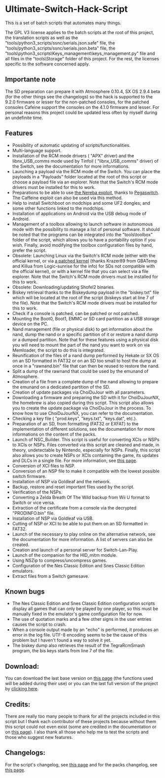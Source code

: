 # Ultimate-Switch-Hack-Script

This is a set of batch scripts that automates many things.

The GPL V3 license applies to the batch scripts at the root of this project, the translation scripts as well as the "tools/python3_scripts/ssnc/serials.json.safe" file, the "tools/python3_scripts/ssnc/serials.json.beta" file, the "tools\python3_scripts\Keys_management\keys_management.py" file and all files in the "tools\Storage" folder of this project. For the rest, the licenses specific to the software concerned apply.

## Importante note

The SD preparation can prepare it with  Atmosphere 0.10.4, SX OS 2.9.4 beta (for the other things see the changelogs) so the  hack is supported to the 9.2.0 firmware or lesser for the non-patched consoles, for the patched consoles Cafeine support the consoles on the 4.1.0 firmware and lesser. For personal reasons this project could  be updated less often by myself during an undefinite time.

## Features

<ul>
<li>Possibility of automatic updating of scripts/functionalities.</li>
<li>Multi-language support.</li>
<li>Installation of the RCM mode drivers ( "APX" driver) and the libnx_USB_comms mode used by Tinfoil ( "libnx_USB_comms" driver) of the Switch, see the documentation  for more informations.</li>
<li>Launching a payload via the RCM mode of the Switch. You can place the payloads in a "Payloads" folder located at the root of this script or choose a payload file via an explorer. Note that the Switch's RCM mode drivers must be installed for this to work.</li>
<li>Preparations to be able to use <a target="_blank" href="https://github.com/pixel-stuck/nereba">the Nereba exploit</a>, thanks to <a target="_blank" href="https://github.com/reswitched/pegaswitch">Pegaswitch</a>. The Caffeine exploit can also be used via this method.</li>
<li>Help to install Switchboot on modchips and some UF2 dongles; and some other functions linked to the modchips.</li>
<li>Installation of applications on Android via the USB debug mode of Android.</li>
<li>Management of a toolbox allowing to launch software in autonomous mode with the possibility to manage a list of personal software. It should be noted that the programs can be integrated into the "tools\toolbox" folder of the script, which allows you to have a portability option if you wish. Finally, avoid modifying the toolbox configuration files by hand, prefer the script.</li>
<li>Obsolete: Launching Linux via the Switch's RCM mode (either with the official kernel, or via <a target="_blank" href="https://gbatemp.net/attachments/image-gz-zip.121538/">a patched kernel</a> (thanks Krazer89 from GBATemp and Killua from Logic-sunrise for the info) for SDs not compatible with the official kernel), or with a  kernel file that you can select via a file explorer. Note that the Switch's RCM mode drivers must be installed for this to work.</li>
<li>Obsolete: Downloading/updating Shofel2 binaries.</li>
<li>Biskey retrieval thanks to the Biskeydump payload in the "biskey.txt" file which will be located at the root of the script (biskeys start at line 7 of the file). Note that the Switch's RCM mode drivers must be installed for this to work.</li>
<li>Check if a console is patched, can be patched or not patched.</li>
<li>Mounting the Boot0, Boot1, EMMC or SD card partition as a USB storage device on the PC.</li>
<li>Nand management (file or physical disk) to get information about the nand, dump the nand or a specific partition of it or restore a nand dump or a dumped partition. Note that for these features using a physical disk you will need to mount the part of the nand you want to work on via Memloader, the script to do this is integrated.</li>
<li>Reunification of the files of a nand dump performed by Hekate or SX OS on an SD formatted in FAT32 or on an SD too small to host the dump at once in a "rawnand.bin" file that can then be reused to restore the nand.</li>
<li>Split a dump of the rawnand that could be used by the emunand of Atmosphere.</li>
<li>Creation of a file from a complete dump of the nand allowing to prepare the emunand on a dedicated partition of the SD.</li>
<li>Creation of update packages via ChoiDuJour with all parameters.</li>
<li>Downloading a firmware and preparing the SD with it for ChoiDuJourNX, the homebrew is also copied during this script. This script also allows you to create the update package via ChoiDuJour in the process. To know how to use ChoiDuJourNX, you can refer to the documentation.</li>
<li>Checking a key file ( "prod.keys", "keys.txt", "keys.dat", etc.).</li>
<li>Preparation of an SD, from formatting (FAT32 or EXFAT) to the implementation of different solutions, see the documentation for more informations on the content of the packs.</li>
<li>Launch of NSC_Builder. This script is useful for converting XCIs or NSPs to XCIs or NSPs. Files converted via this script are cleaned and made, in theory, undetectable by Nintendo, especially for NSPs. Finally, this script also allows you to create NSPs or XCIs containing the game, its updates and DLCs in a single file. For more information, see <a target="_new" href="https://github.com/julesontheroad/NSC_BUILDER">this page</a>.</li>
<li>Conversion of XCI files to NSP.</li>
<li>Conversion of an NSP file to make it compatible with the lowest possible switch firmware.</li>
<li>Installation of NSP via Goldleaf and the network.</li>
<li>Backup, restore and reset important files used by the script.</li>
<li>Verification of the NSPs.</li>
<li>Converting a Zelda Breath Of The Wild backup from Wii U format to Switch or vice versa.</li>
<li>Extraction of the certificate from a console via the decrypted "PRODINFO.bin" file.</li>
<li>Installation of NSP via Goldleaf via USB.</li>
<li>Cutting of NSP or XCI to be able to put them on an SD formatted in FAT32.</li>
<li>Launch of the necessary to play online on the alternative network, see the documentation for more information. A list of servers can also be created.</li>
<li>Creation and launch of a personal server for Switch-Lan-Play.</li>
<li>Launch of the companion for the HID_mitm module.</li>
<li>Using NSZip to compress/uncompress games.</li>
<li>Configuration of the Nes Classic Edition and Snes Classic Edition emulators.</li>
<li>Extract files from a Switch gamesave.</li>
</ul>

## Known bugs

<ul>
<li>The Nes Classic Edition and Snes Classic Edition configuration scripts display all games that can only be played by one player, so this must be manually fixed in the emulator's game configuration file for now.</li>
<li>The use of quotation marks and a few other signs in the user entries causes the script to crash.</li>
<li>When a console output made by an "echo" is performed, it produces an error in the log file. UTF-8 encoding seems to be the cause of this problem but I haven't found a way to solve it yet.</li>
<li>The biskey dump also retrieves the result of the TegraRcmSmash program, the bis keys starts from line 7 of the file.</li>
</ul>

## Download:

You can download the last base version on <a target="_blank" href="https://github.com/shadow2560/Ultimate-Switch-Hack-Script/releases">this page</a> (the functions used will be added during their use) or you can the last full version of the project by <a href="https://github.com/shadow2560/Ultimate-Switch-Hack-Script/archive/master.zip">clicking here</a>.

## Credits:

There are really too many people to thank for all the projects included in this script but I thank each contributor of these projects because without them this script could not even exist (some are credited in the documentation or on <a href="https://github.com/shadow2560/Ultimate-Switch-Hack-Script/blob/master/credits.md">this page</a>). I also thank all those who help me to test the scripts and those who suggest new features.

## Changelogs:

For the script's changelog, see <a href="https://github.com/shadow2560/Ultimate-Switch-Hack-Script/blob/master/changelog_en.md">this page</a> and for the packs changelog, see <a href="https://github.com/shadow2560/Ultimate-Switch-Hack-Script/blob/master/packs_changelog_en.md">this page</a>.